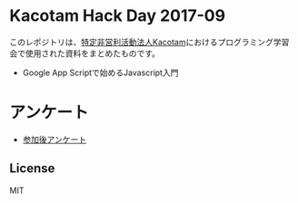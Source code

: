 # Kacotam Hack Day 2017-09

このレポジトリは、[特定非営利活動法人Kacotam](http://kacotam.com/)におけるプログラミング学習会で使用された資料をまとめたものです。 

- Google App Scriptで始めるJavascript入門


# アンケート

- [参加後アンケート](https://goo.gl/forms/GoV1yCymvqLVdbu42)


## License

MIT
